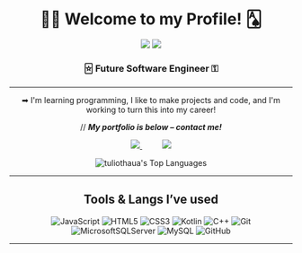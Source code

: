 <h1 align="center">🐱‍👤 Welcome to my Profile! 🂡</h1>

<div align="center"> 
  <img src="https://readme-typing-svg.demolab.com?font=Cascadia+Code&size=18&pause=950&color=25FF56&repeat=false&width=420&lines=..%5BHello+World%2C+I'm+T%C3%BAlio+Thau%C3%A3+Dutra%5D.." />
 <img src="https://readme-typing-svg.demolab.com?font=Cascadia+Code&size=22&duration=1000&pause=500&color=25FF56&background=64646400&width=50&lines=%E2%96%AF" /></a>
 
  <h3><b>🃟 Future Software Engineer ⚿ </b><h3>
</div>

---

<div align="center" style="text-decoration:none;">
➡︎ I'm learning programming, I like to make projects and code, and I'm working to turn this into my career!  

// **___My portfolio is below – contact me!___**  

<a href="https://tuliothaua.github.io/portfolio-thaua/">  
    <img src="https://img.shields.io/badge/github%20pages-000000?style=for-the-badge&logo=github&logoColor=90EE90"/>
 </a>  
 &nbsp;&nbsp;&nbsp;&nbsp;&nbsp;&nbsp;&nbsp;&nbsp;
 <a href="https://www.linkedin.com/in/tuliothauadutra" >
  <img src="https://img.shields.io/badge/LinkedIn-000?style=for-the-badge&logo=linkedin&logoColor=0E76A8"/>
</a>
<br>

![tuliothaua's Top Languages](https://github-readme-stats.vercel.app/api/top-langs/?username=tuliothaua&theme=chartreuse-dark&show_icons=true&hide_border=false&layout=compact)
</div>

---

### 

<div align="center"> <h2>Tools & Langs I’ve used </h2>

![JavaScript](https://img.shields.io/badge/javascript-000000?style=for-the-badge&logo=javascript&logoColor=yellow)
![HTML5](https://img.shields.io/badge/html5-000000?style=for-the-badge&logo=html5&logoColor=orange)
![CSS3](https://img.shields.io/badge/CSS-000000.svg?style=for-the-badge&logo=CSS&logoColor=blue)
![Kotlin](https://img.shields.io/badge/kotlin-000000?style=for-the-badge&logo=kotlin&logoColor=purple)
![C++](https://img.shields.io/badge/c++-000000?style=for-the-badge&logo=c%2B%2B&logoColor=blue)
![Git](https://img.shields.io/badge/git-000000?style=for-the-badge&logo=git&logoColor=orange)
![MicrosoftSQLServer](https://img.shields.io/badge/Microsoft%20SQL%20Server-000000?style=for-the-badge&logo=microsoft%20sql%20server&logoColor=red)
![MySQL](https://img.shields.io/badge/mysql-000000?style=for-the-badge&logo=mysql&logoColor=blue)
![GitHub](https://img.shields.io/badge/github-000000?style=for-the-badge&logo=github&logoColor=white)


</div>

---
